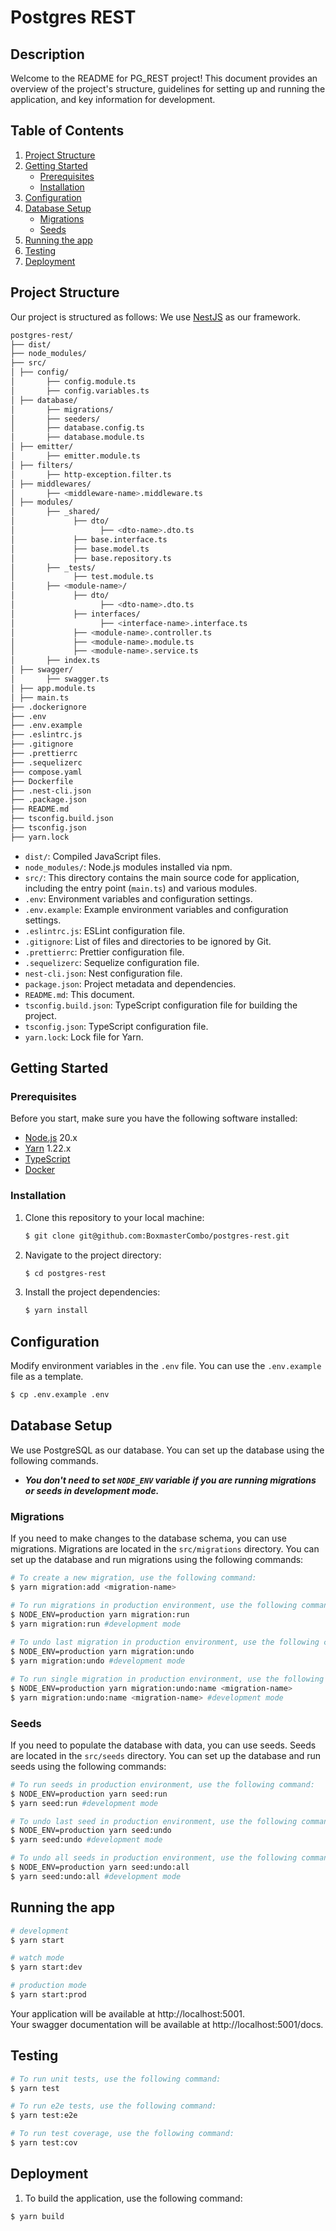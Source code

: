 # Postgres REST

## Description

Welcome to the README for PG_REST project! This document provides an overview of the project's structure, guidelines for setting up and running the application, and key information for development.

## Table of Contents

1. [Project Structure](#project-structure)
2. [Getting Started](#getting-started)
   - [Prerequisites](#prerequisites)
   - [Installation](#installation)
3. [Configuration](#configuration)
4. [Database Setup](#database-setup)
   - [Migrations](#migrations)
   - [Seeds](#seeds)
5. [Running the app](#running-the-app)
6. [Testing](#testing)
7. [Deployment](#deployment)

## Project Structure

Our project is structured as follows:
We use [NestJS](https://nestjs.com/) as our framework.

```bash
postgres-rest/
├── dist/
├── node_modules/  
├── src/  
│ ├── config/
│       ├── config.module.ts
│       ├── config.variables.ts
│ ├── database/
│       ├── migrations/
│       ├── seeders/
│       ├── database.config.ts
│       ├── database.module.ts
│ ├── emitter/
│       ├── emitter.module.ts
│ ├── filters/
│       ├── http-exception.filter.ts
│ ├── middlewares/
│       ├── <middleware-name>.middleware.ts
│ ├── modules/
│       ├── _shared/
│             ├── dto/
│                   ├── <dto-name>.dto.ts
│             ├── base.interface.ts
│             ├── base.model.ts
│             ├── base.repository.ts
│       ├── _tests/
│             ├── test.module.ts
│       ├── <module-name>/
│             ├── dto/
│                   ├── <dto-name>.dto.ts
│             ├── interfaces/
│                   ├── <interface-name>.interface.ts
│             ├── <module-name>.controller.ts
│             ├── <module-name>.module.ts
│             ├── <module-name>.service.ts
│       ├── index.ts
│ ├── swagger/
│       ├── swagger.ts
│ ├── app.module.ts  
│ ├── main.ts  
├── .dockerignore
├── .env 
├── .env.example
├── .eslintrc.js 
├── .gitignore  
├── .prettierrc  
├── .sequelizerc  
├── compose.yaml  
├── Dockerfile  
├── .nest-cli.json  
├── .package.json  
├── README.md
├── tsconfig.build.json  
├── tsconfig.json  
├── yarn.lock  
```

- `dist/`: Compiled JavaScript files.
- `node_modules/`: Node.js modules installed via npm.
- `src/`: This directory contains the main source code for application, including the entry point (`main.ts`) and various modules.
- `.env`: Environment variables and configuration settings.
- `.env.example`: Example environment variables and configuration settings.
- `.eslintrc.js`: ESLint configuration file.
- `.gitignore`: List of files and directories to be ignored by Git.
- `.prettierrc`: Prettier configuration file.
- `.sequelizerc`: Sequelize configuration file.
- `nest-cli.json`: Nest configuration file.
- `package.json`: Project metadata and dependencies.
- `README.md`: This document.
- `tsconfig.build.json`: TypeScript configuration file for building the project.
- `tsconfig.json`: TypeScript configuration file.
- `yarn.lock`: Lock file for Yarn.

## Getting Started

### Prerequisites

Before you start, make sure you have the following software installed:

- [Node.js](https://nodejs.org/) 20.x
- [Yarn](https://yarnpkg.com/) 1.22.x
- [TypeScript](https://www.typescriptlang.org/)
- [Docker](https://www.docker.com/)

### Installation

1. Clone this repository to your local machine:

   ```bash
   $ git clone git@github.com:BoxmasterCombo/postgres-rest.git
    ```

2. Navigate to the project directory:

   ```bash
   $ cd postgres-rest
   ```

3. Install the project dependencies:

   ```bash
   $ yarn install
   ```

## Configuration

Modify environment variables in the `.env` file. You can use the `.env.example` file as a template.

```bash
$ cp .env.example .env
```

## Database Setup

We use PostgreSQL as our database. You can set up the database using the following commands.

- ***You don't need to set `NODE_ENV` variable if you are running migrations or seeds in development mode.***

### Migrations

If you need to make changes to the database schema, you can use migrations. Migrations are located in the `src/migrations` directory.
You can set up the database and run migrations using the following commands:

```bash
# To create a new migration, use the following command:
$ yarn migration:add <migration-name>

# To run migrations in production environment, use the following command:
$ NODE_ENV=production yarn migration:run
$ yarn migration:run #development mode
   
# To undo last migration in production environment, use the following command:
$ NODE_ENV=production yarn migration:undo
$ yarn migration:undo #development mode

# To run single migration in production environment, use the following command:
$ NODE_ENV=production yarn migration:undo:name <migration-name>
$ yarn migration:undo:name <migration-name> #development mode
```

### Seeds

If you need to populate the database with data, you can use seeds. Seeds are located in the `src/seeds` directory.
You can set up the database and run seeds using the following commands:

```bash
# To run seeds in production environment, use the following command:
$ NODE_ENV=production yarn seed:run
$ yarn seed:run #development mode

# To undo last seed in production environment, use the following command:
$ NODE_ENV=production yarn seed:undo
$ yarn seed:undo #development mode

# To undo all seeds in production environment, use the following command:
$ NODE_ENV=production yarn seed:undo:all
$ yarn seed:undo:all #development mode
```
   
## Running the app

```bash
# development
$ yarn start

# watch mode
$ yarn start:dev

# production mode
$ yarn start:prod
```

Your application will be available at http://localhost:5001.  
Your swagger documentation will be available at http://localhost:5001/docs.

## Testing

```bash
# To run unit tests, use the following command:
$ yarn test

# To run e2e tests, use the following command:
$ yarn test:e2e

# To run test coverage, use the following command:
$ yarn test:cov
```

## Deployment

1. To build the application, use the following command:

```bash
$ yarn build
```


